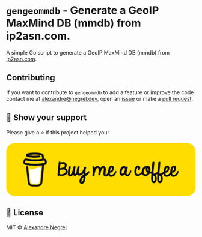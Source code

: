 # `gengeommdb` - Generate a GeoIP MaxMind DB (mmdb) from ip2asn.com.

A simple Go script to generate a GeoIP MaxMind DB (mmdb) from
[ip2asn.com](https://ip2asn.com).

## Contributing

If you want to contribute to `gengeommdb` to add a feature or improve the code contact
me at [alexandre@negrel.dev](mailto:alexandre@negrel.dev), open an
[issue](https://github.com/negrel/gengeommdb/issues) or make a
[pull request](https://github.com/negrel/gengeommdb/pulls).

## :stars: Show your support

Please give a :star: if this project helped you!

[![buy me a coffee](https://github.com/negrel/.github/blob/master/.github/images/bmc-button.png?raw=true)](https://www.buymeacoffee.com/negrel)

## :scroll: License

MIT © [Alexandre Negrel](https://www.negrel.dev/)
